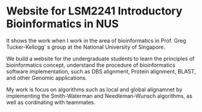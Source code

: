 # Website for LSM2241 Introductory Bioinformatics in NUS

It shows the work when I work in the area of bioinformatics in Prof. Greg Tucker-Kellogg' s group at the National University of Singapore. 

We build a website for the undergraduate students to learn the principles of bioinformatics concept, understand the procedure of bioinformatics software implementation, such as DBS alignment, Protein alignment, BLAST, and other Genomic applications. 

My work is focus on algorithms such as local and global alignamnet by implementing the Smith-Waterman and Needleman-Wunsch algorithms, as well as cordinating with teammates. 
